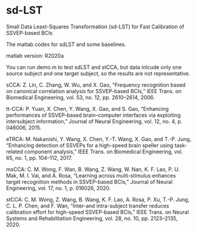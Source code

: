 # sd-LST
Small Data Least-Squares Transformation (sd-LST) for Fast Calibration of SSVEP-based BCIs

The matlab codes for sdLST and some baselines.

matlab version: R2020a

You can run demo.m to test sdLST and stCCA, but data inlcude only one source subject and one target subject, so the results are not representative. 


sCCA: Z. Lin, C. Zhang, W. Wu, and X. Gao, “Frequency recognition based on canonical correlation analysis for SSVEP-based BCIs,” IEEE Trans. on Biomedical Engineering, vol. 53, no. 12, pp. 2610–2614, 2006.

tt-CCA: P. Yuan, X. Chen, Y. Wang, X. Gao, and S. Gao, “Enhancing performances of SSVEP-based brain–computer interfaces via exploiting intersubject information,” Journal of Neural Engineering, vol. 12, no. 4, p. 046006, 2015.

eTRCA: M. Nakanishi, Y. Wang, X. Chen, Y.-T. Wang, X. Gao, and T.-P. Jung, “Enhancing detection of SSVEPs for a high-speed brain speller using task-related component analysis,” IEEE Trans. on Biomedical Engineering, vol. 65, no. 1, pp. 104–112, 2017.

msCCA: C. M. Wong, F. Wan, B. Wang, Z. Wang, W. Nan, K. F. Lao, P. U. Mak, M. I. Vai, and A. Rosa, “Learning across multi-stimulus enhances target recognition methods in SSVEP-based BCIs,” Journal of Neural Engineering, vol. 17, no. 1, p. 016026, 2020.

stCCA: C. M. Wong, Z. Wang, B. Wang, K. F. Lao, A. Rosa, P. Xu, T.-P. Jung, C. L. P. Chen, and F. Wan, “Inter-and intra-subject transfer reduces calibration effort for high-speed SSVEP-based BCIs,” IEEE Trans. on Neural Systems and Rehabilitation Engineering, vol. 28, no. 10, pp. 2123–2135, 2020.
